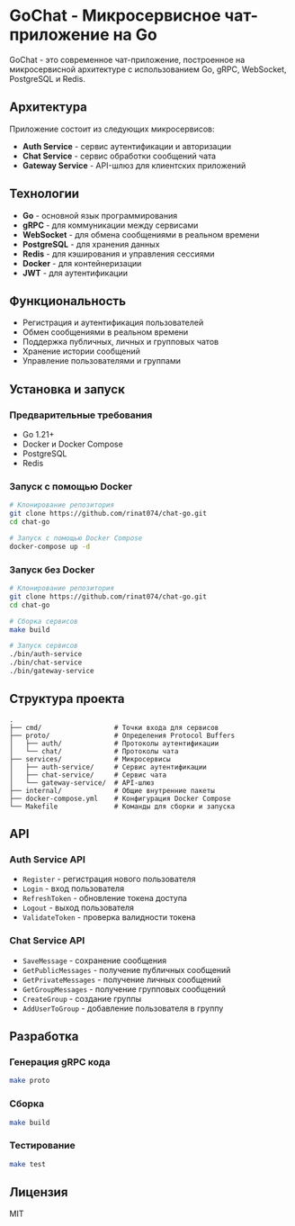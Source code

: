 # GoChat - Микросервисное чат-приложение на Go

GoChat - это современное чат-приложение, построенное на микросервисной архитектуре с использованием Go, gRPC, WebSocket, PostgreSQL и Redis.

## Архитектура

Приложение состоит из следующих микросервисов:

- **Auth Service** - сервис аутентификации и авторизации
- **Chat Service** - сервис обработки сообщений чата
- **Gateway Service** - API-шлюз для клиентских приложений

## Технологии

- **Go** - основной язык программирования
- **gRPC** - для коммуникации между сервисами
- **WebSocket** - для обмена сообщениями в реальном времени
- **PostgreSQL** - для хранения данных
- **Redis** - для кэширования и управления сессиями
- **Docker** - для контейнеризации
- **JWT** - для аутентификации

## Функциональность

- Регистрация и аутентификация пользователей
- Обмен сообщениями в реальном времени
- Поддержка публичных, личных и групповых чатов
- Хранение истории сообщений
- Управление пользователями и группами

## Установка и запуск

### Предварительные требования

- Go 1.21+
- Docker и Docker Compose
- PostgreSQL
- Redis

### Запуск с помощью Docker

```bash
# Клонирование репозитория
git clone https://github.com/rinat074/chat-go.git
cd chat-go

# Запуск с помощью Docker Compose
docker-compose up -d
```

### Запуск без Docker

```bash
# Клонирование репозитория
git clone https://github.com/rinat074/chat-go.git
cd chat-go

# Сборка сервисов
make build

# Запуск сервисов
./bin/auth-service
./bin/chat-service
./bin/gateway-service
```

## Структура проекта

```
.
├── cmd/                  # Точки входа для сервисов
├── proto/                # Определения Protocol Buffers
│   ├── auth/             # Протоколы аутентификации
│   └── chat/             # Протоколы чата
├── services/             # Микросервисы
│   ├── auth-service/     # Сервис аутентификации
│   ├── chat-service/     # Сервис чата
│   └── gateway-service/  # API-шлюз
├── internal/             # Общие внутренние пакеты
├── docker-compose.yml    # Конфигурация Docker Compose
└── Makefile              # Команды для сборки и запуска
```

## API

### Auth Service API

- `Register` - регистрация нового пользователя
- `Login` - вход пользователя
- `RefreshToken` - обновление токена доступа
- `Logout` - выход пользователя
- `ValidateToken` - проверка валидности токена

### Chat Service API

- `SaveMessage` - сохранение сообщения
- `GetPublicMessages` - получение публичных сообщений
- `GetPrivateMessages` - получение личных сообщений
- `GetGroupMessages` - получение групповых сообщений
- `CreateGroup` - создание группы
- `AddUserToGroup` - добавление пользователя в группу

## Разработка

### Генерация gRPC кода

```bash
make proto
```

### Сборка

```bash
make build
```

### Тестирование

```bash
make test
```

## Лицензия

MIT 